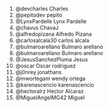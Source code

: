 1. @devcharles Charles
2. @pepitodev pepito
3. @LynxPardelle Lynx Pardelle
4. @chavus ChavaJ
5. @alfredopizana Alfredo Pizana
6. @carlosalcala30 carlos alcala
6. @bulmaroarellano Bulmaro arellano
7. @bulmaroarellano Bulmaro arellano
8. @JesusSanchezPluma Jesus
9. @oscar Oscar rodriguez
10. @j0nrey jonathans
11. @mwortegam wendy ortega
12. @karenascencio karenascencio
13. @hectoralrz Hector Alcaraz
14. @MiguelAngelMG42 Miguel
